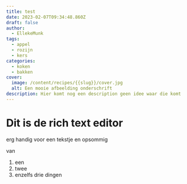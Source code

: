 ```yaml
---
title: test
date: 2023-02-07T09:34:48.860Z
draft: false
author:
  - EllekeMunk
tags:
  - appel
  - rozijn
  - kers
categories:
  - koken
  - bakken
cover:
  image: /content/recipes/{{slug}}/cover.jpg
  alt: Een mooie afbeelding onderschrift
description: Hier komt nog een description geen idee waar die komt
---
```

# D﻿it is de rich text editor

e﻿rg handig voor een tekstje en opsommig

v﻿an

1. e﻿en
2. t﻿wee
3. e﻿nzelfs drie dingen